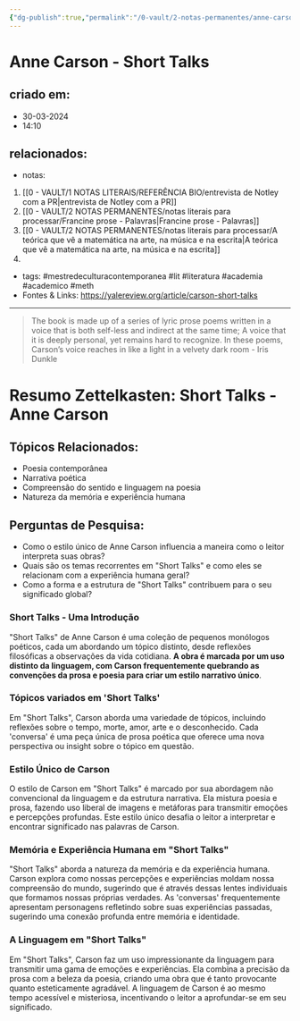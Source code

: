 ```yaml
---
{"dg-publish":true,"permalink":"/0-vault/2-notas-permanentes/anne-carson-short-talks/","tags":["mestredeculturacontemporanea","lit","literatura","academia","academico","meth"],"dgHomeLink":true,"dgShowLocalGraph":true,"dgShowFileTree":true,"noteIcon":""}
---
```


# Anne Carson - Short Talks

## criado em: 
- 30-03-2024
- 14:10
## relacionados:
- notas:
1. [[0 - VAULT/1 NOTAS LITERAIS/REFERÊNCIA BIO/entrevista de Notley com a PR\|entrevista de Notley com a PR]]
2. [[0 - VAULT/2 NOTAS PERMANENTES/notas literais para processar/Francine prose - Palavras\|Francine prose - Palavras]]
3. [[0 - VAULT/2 NOTAS PERMANENTES/notas literais para processar/A teórica que vê a matemática na arte, na música e na escrita\|A teórica que vê a matemática na arte, na música e na escrita]]
4. 
- tags: #mestredeculturacontemporanea #lit #literatura #academia #academico #meth
- Fontes & Links: https://yalereview.org/article/carson-short-talks
---

> The book is made up of a series of lyric prose poems written in a voice that is both self-less and indirect at the same time; A voice that it is deeply personal, yet remains hard to recognize. In these poems, Carson’s voice reaches in like a light in a velvety dark room - Iris Dunkle


# Resumo Zettelkasten: Short Talks - Anne Carson

## Tópicos Relacionados:
- Poesia contemporânea
- Narrativa poética
- Compreensão do sentido e linguagem na poesia
- Natureza da memória e experiência humana

## Perguntas de Pesquisa:
- Como o estilo único de Anne Carson influencia a maneira como o leitor interpreta suas obras?
- Quais são os temas recorrentes em "Short Talks" e como eles se relacionam com a experiência humana geral?
- Como a forma e a estrutura de "Short Talks" contribuem para o seu significado global?

### Short Talks - Uma Introdução
"Short Talks" de Anne Carson é uma coleção de pequenos monólogos poéticos, cada um abordando um tópico distinto, desde reflexões filosóficas a observações da vida cotidiana. **A obra é marcada por um uso distinto da linguagem, com Carson frequentemente quebrando as convenções da prosa e poesia para criar um estilo narrativo único**.

### Tópicos variados em 'Short Talks'
Em "Short Talks", Carson aborda uma variedade de tópicos, incluindo reflexões sobre o tempo, morte, amor, arte e o desconhecido. Cada 'conversa' é uma peça única de prosa poética que oferece uma nova perspectiva ou insight sobre o tópico em questão.

### Estilo Único de Carson
O estilo de Carson em "Short Talks" é marcado por sua abordagem não convencional da linguagem e da estrutura narrativa. Ela mistura poesia e prosa, fazendo uso liberal de imagens e metáforas para transmitir emoções e percepções profundas. Este estilo único desafia o leitor a interpretar e encontrar significado nas palavras de Carson.

### Memória e Experiência Humana em "Short Talks"
"Short Talks" aborda a natureza da memória e da experiência humana. Carson explora como nossas percepções e experiências moldam nossa compreensão do mundo, sugerindo que é através dessas lentes individuais que formamos nossas próprias verdades. As 'conversas' frequentemente apresentam personagens refletindo sobre suas experiências passadas, sugerindo uma conexão profunda entre memória e identidade. 

### A Linguagem em "Short Talks"
Em "Short Talks", Carson faz um uso impressionante da linguagem para transmitir uma gama de emoções e experiências. Ela combina a precisão da prosa com a beleza da poesia, criando uma obra que é tanto provocante quanto esteticamente agradável. A linguagem de Carson é ao mesmo tempo acessível e misteriosa, incentivando o leitor a aprofundar-se em seu significado.
